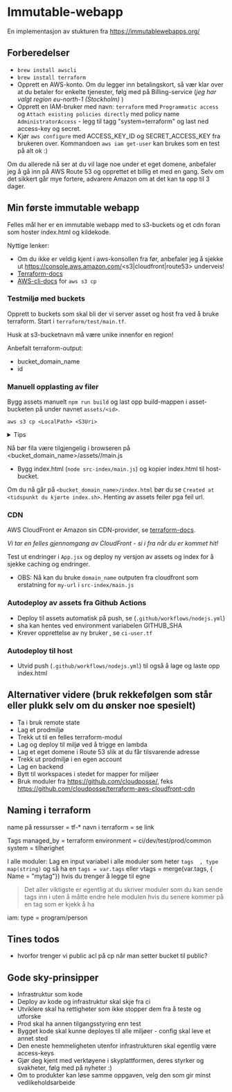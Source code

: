 # Immutable-webapp
En implementasjon av stukturen fra https://immutablewebapps.org/

## Forberedelser

- `brew install awscli`
- `brew install terraform`
- Opprett en AWS-konto. Om du legger inn betalingskort, så vær klar over at du betaler for enkelte tjenester, følg med på Billing-service (*jeg har valgt region eu-north-1 (Stockholm)* )
- Opprett en IAM-bruker med navn: `terraform` med `Programmatic access` og `Attach existing policies directly` med policy name  `AdministratorAccess` - legg til tagg "system=terraform" og last ned access-key og secret.
- Kjør `aws configure` med ACCESS_KEY_ID og SECRET_ACCESS_KEY fra brukeren over. Kommandoen `aws iam get-user` kan brukes som en test på alt ok :)

Om du allerede nå ser at du vil lage noe under et eget domene, anbefaler jeg å gå inn på AWS Route 53 og opprettet et billig et med en gang. Selv om det sikkert går mye fortere, advarere Amazon om at det kan ta opp til 3 dager.

## Min første immutable webapp

Felles mål her er en immutable webapp med to s3-buckets og et cdn foran som hoster index.html og kildekode.


Nyttige lenker:
* Om du ikke er veldig kjent i aws-konsollen fra før, anbefaler jeg å sjekke ut https://console.aws.amazon.com/<s3|cloudfront|route53> underveis!
* [Terraform-docs](https://www.terraform.io/docs/providers/aws/r/s3_bucket.html)
* [AWS-cli-docs](https://docs.aws.amazon.com/cli/latest/reference/s3/cp.html) for `aws s3 cp`


### Testmiljø med buckets

Opprett to buckets som skal bli der vi server asset og host fra ved å bruke terraform. Start i `terraform/test/main.tf`.

Husk at s3-bucketnavn må være unike innenfor en region!

Anbefalt terraform-output:
* bucket_domain_name
* id

### Manuell opplasting av filer

Bygg assets manuelt `npm run build` og last opp build-mappen i asset-bucketen på under navnet `assets/<id>`.

`aws s3 cp <LocalPath> <S3Uri>`

<details><summary>Tips</summary>
<p>

- bruk følgende S3-uri `s3://<bucket-name>/assets/1/`
- `--acl public-read` optionen setter alle filene til public
- `--recursive` laster opp hele mappen
- `--cache-control public,max-age=31536000,immutable` setter cache-controls-headerne til alltid lagre som beskrevet i https://immutablewebapps.org/
</p>
</details>

Nå bør fila være tilgjengelig i browseren på <bucket_domain_name>/assets/<id>/main.js


* Bygg index.html (`node src-index/main.js`) og kopier index.html til host-bucket.

Om du nå går på `<bucket_domain_name>/index.html` bør du se `Created at <tidspunkt du kjørte index.sh>`. Henting av assets feiler pga feil url.

### CDN

AWS CloudFront er Amazon sin CDN-provider, se [terraform-docs](https://www.terraform.io/docs/providers/aws/r/cloudfront_distribution.html).

*Vi tar en felles gjennomgang av CloudFront - si i fra når du er kommet hit!*

Test ut endringer i `App.jsx` og deploy ny versjon av assets og index for å sjekke caching og endringer.
- OBS: Nå kan du bruke `domain_name` outputen fra cloudfront som erstatning for `my-url` i `src-index/main.js`

### Autodeploy av assets fra Github Actions

- Deploy til assets automatisk på push, se (`.github/workflows/nodejs.yml`)
- sha kan hentes ved environment variabelen GITHUB_SHA
- Krever opprettelse av ny bruker , se `ci-user.tf`

### Autodeploy til host
- Utvid push (`.github/workflows/nodejs.yml`) til også å lage og laste opp index.html


## Alternativer videre (bruk rekkefølgen som står eller plukk selv om du ønsker noe spesielt)
* Ta i bruk remote state
* Lag et prodmiljø
* Trekk ut til en felles terraform-modul
* Lag og deploy til miljø ved å trigge en lambda
* Lag et eget domene i Route 53 slik at du får tilsvarende adresse
* Trekk ut prodmiljø i en egen account
* Lag en backend
* Bytt til workspaces i stedet for mapper for miljøer
* Bruk moduler fra https://github.com/cloudposse/, feks https://github.com/cloudposse/terraform-aws-cloudfront-cdn



## Naming i terraform

name på ressursser = tf-*
navn i terraform   = se link

Tags
managed_by = terraform
environment = ci/dev/test/prod/common
system = tilhørighet


I alle moduler:
Lag en input variabel i alle moduler som heter `tags  , type map(string)`  og så ha en `tags = var.tags` eller vtags = merge(var.tags, { Name = "mytag"})   hvis du trenger å legge til egne
> Det aller viktigste er egentlig at du skriver moduler som du kan sende tags inn i uten å måtte endre hele modulen hvis du senere kommer på en tag som er kjekk å ha

iam:
type   = program/person

## Tines todos
- hvorfor trenger vi public acl på cp når man setter bucket til public?

## Gode sky-prinsipper
* Infrastruktur som kode
* Deploy av kode og infrastruktur skal skje fra ci
* Utviklere skal ha rettigheter som ikke stopper dem fra å teste og utforske
* Prod skal ha annen tilgangsstyring enn test
* Bygget kode skal kunne deployes til alle miljøer - config skal leve et annet sted
* Den eneste hemmeligheten utenfor infrastrukturen skal egentlig være access-keys
* Gjør deg kjent med verktøyene i skyplattformen, deres styrker og svakheter, følg med på nyheter :)
* Om to produkter kan løse samme oppgaven, velg den som gir minst vedlikeholdsarbeide
